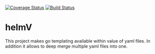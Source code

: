 [![Coverage Status](https://coveralls.io/repos/github/makeItFuckingSustainable/helmV/badge.png?branch=master)](https://coveralls.io/github/makeItFuckingSustainable/helmV?branch=master)
[![Build Status](https://travis-ci.com/makeItFuckingSustainable/helmV.svg?branch=master)](https://travis-ci.com/makeItFuckingSustainable/helmV)

# helmV
This project makes go templating available within value of yaml files. In addition it allows to deep merge multiple yaml files into one.
